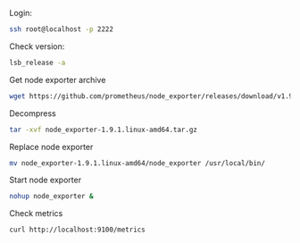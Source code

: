 Login:
```bash
ssh root@localhost -p 2222
```

Check version:
```bash
lsb_release -a
```

Get node exporter archive
```bash
wget https://github.com/prometheus/node_exporter/releases/download/v1.9.1/node_exporter-1.9.1.linux-amd64.tar.gz
```

Decompress
```bash
tar -xvf node_exporter-1.9.1.linux-amd64.tar.gz
```

Replace node exporter
```bash
mv node_exporter-1.9.1.linux-amd64/node_exporter /usr/local/bin/
```

Start node exporter
```bash
nohup node_exporter &
```

Check metrics
```bash
curl http://localhost:9100/metrics
```
